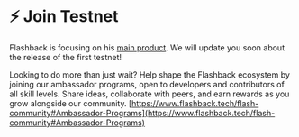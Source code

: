# ⚡ Join Testnet

Flashback is focusing on his [main product](https://platform.flashback.tech/). We will update you soon about the release of the first testnet!

Looking to do more than just wait? Help shape the Flashback ecosystem by joining our ambassador programs, open to developers and contributors of all skill levels. Share ideas, collaborate with peers, and earn rewards as you grow alongside our community. [https://www.flashback.tech/flash-community#Ambassador-Programs](https://www.flashback.tech/flash-community#Ambassador-Programs)
